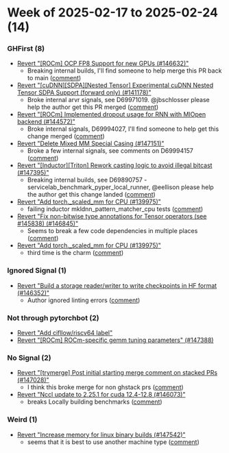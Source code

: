 # Week of 2025-02-17 to 2025-02-24 (14)

### GHFirst (8)

- [Revert "[ROCm] OCP FP8 Support for new GPUs (#146632)"](https://github.com/pytorch/pytorch/commit/3e2d9d079e49d3dda6069cddd8dcb0d2e5cb5b48)
  - Breaking internal builds, I'll find someone to help merge this PR back to main ([comment](https://github.com/pytorch/pytorch/pull/146632#issuecomment-2676823614))
- [Revert "[cuDNN][SDPA][Nested Tensor] Experimental cuDNN Nested Tensor SDPA Support (forward only) (#141178)"](https://github.com/pytorch/pytorch/commit/fa8e3a28a7bab47742d7f791a24eeb87b04469ca)
  - Broke internal arvr signals, see D69971019. @jbschlosser please help the author get this PR merged ([comment](https://github.com/pytorch/pytorch/pull/141178#issuecomment-2676317470))
- [Revert "[ROCm] Implemented dropout usage for RNN with MIOpen backend (#144572)"](https://github.com/pytorch/pytorch/commit/bea72180ed75f522ce4fe5e723bc2112e0874732)
  - Broke internal signals, D69994027, I'll find someone to help get this change merged ([comment](https://github.com/pytorch/pytorch/pull/144572#issuecomment-2676314308))
- [Revert "Delete Mixed MM Special Casing (#147151)"](https://github.com/pytorch/pytorch/commit/3409cbd1770af671ecde6bbd167d069696cfd83f)
  - Broke a few internal signals, see comments on D69994157 ([comment](https://github.com/pytorch/pytorch/pull/147151#issuecomment-2676312215))
- [Revert "[Inductor][Triton] Rework casting logic to avoid illegal bitcast (#147395)"](https://github.com/pytorch/pytorch/commit/05e6f15966d9ce865df8088fba510e8b656276d7)
  - Breaking internal builds, see D69890757 - servicelab_benchmark_pyper_local_runner, @eellison please help the author get this change landed ([comment](https://github.com/pytorch/pytorch/pull/147395#issuecomment-2675521966))
- [Revert "Add torch._scaled_mm for CPU (#139975)"](https://github.com/pytorch/pytorch/commit/babb2dc2afd8f9ace955df3e8773664ee6e438a7)
  - failing inductor mkldnn_pattern_matcher_cpu tests ([comment](https://github.com/pytorch/pytorch/pull/139975#issuecomment-2667186865))
- [Revert "Fix non-bitwise type annotations for Tensor operators (see #145838) (#146845)"](https://github.com/pytorch/pytorch/commit/302f56a1f2d508b5b9eaa01738535e4bdd3386e1)
  - Seems to break a few code dependencies in multiple places ([comment](https://github.com/pytorch/pytorch/pull/146845#issuecomment-2666656834))
- [Revert "Add torch._scaled_mm for CPU (#139975)"](https://github.com/pytorch/pytorch/commit/49e8f9c965118c5b4b0c4727643351e3ca2b7691)
  - third time is the charm ([comment](https://github.com/pytorch/pytorch/pull/139975#issuecomment-2664622598))

### Ignored Signal (1)

- [Revert "Build a storage reader/writer to write checkpoints in HF format (#146352)"](https://github.com/pytorch/pytorch/commit/3395da7f7cb132b082157a5ba19c83fa27612c3d)
  - Author ignored linting errors ([comment](https://github.com/pytorch/pytorch/pull/146352#issuecomment-2673789271))

### Not through pytorchbot (2)

- [Revert "Add cifllow/riscv64 label"](https://github.com/pytorch/pytorch/commit/ead970c8d035690c180641909b75da13fa16c76e)
- [Revert "[ROCm] ROCm-specific gemm tuning parameters" (#147388)](https://github.com/pytorch/pytorch/commit/465930ee8152fb17c064f0837246d1a25b325d78)

### No Signal (2)

- [Revert "[trymerge] Post initial starting merge comment on stacked PRs (#147028)"](https://github.com/pytorch/pytorch/commit/ef6b16ea9d200cba87c8730c99264d6d477ab0ec)
  - I think this broke merge for non ghstack prs ([comment](https://github.com/pytorch/pytorch/pull/147028#issuecomment-2675532017))
- [Revert "Nccl update to 2.25.1 for cuda 12.4-12.8  (#146073)"](https://github.com/pytorch/pytorch/commit/7622e29a3748496aaddef9525c2712cfe87f97b1)
  - breaks Locally building benchmarks ([comment](https://github.com/pytorch/pytorch/pull/146073#issuecomment-2667054179))

### Weird (1)

- [Revert "Increase memory for linux binary builds  (#147542)"](https://github.com/pytorch/pytorch/commit/e5da9df421f98308aa2af604e94b2d111372916f)
  - seems that it is best to use another machine type ([comment](https://github.com/pytorch/pytorch/pull/147542#issuecomment-2673765724))
